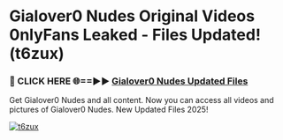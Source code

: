 # Gialover0 Nudes Original Videos 0nlyFans Leaked - Files Updated! (t6zux)

<h3>🔴 CLICK HERE 🌐==►► <a href="https://tinyurl.com/52m3yx9h" rel="nofollow">Gialover0 Nudes Updated Files</a></h3>

Get Gialover0 Nudes and all content. Now you can access all videos and pictures of Gialover0 Nudes. New Updated Files 2025!

[![t6zux](https://i.imgur.com/TnHtlc8.gif)](https://tinyurl.com/52m3yx9h)
